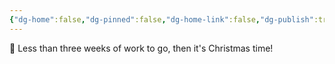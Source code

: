 ```yaml
---
{"dg-home":false,"dg-pinned":false,"dg-home-link":false,"dg-publish":true,"tags":["dgblip"],"disabled rules":["yaml-title","yaml-title-alias","file-name-heading"],"title":"philipp on mastodon @ 2024-12-03","created-date":"2024-12-03T07:07:54","id":113587629202775410,"updated-date":"2025-05-02T08:50:44","dg-path":"blips/113587629202775405.md","permalink":"/blips/113587629202775405/","dgPassFrontmatter":true}
---
```



💼 Less than three weeks of work to go, then it's Christmas time!



